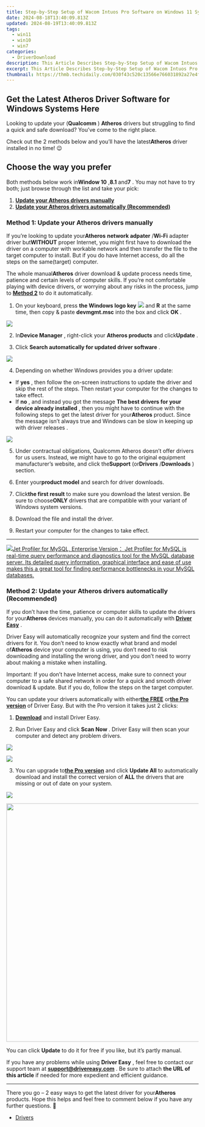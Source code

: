 ```yaml
---
title: Step-by-Step Setup of Wacom Intuos Pro Software on Windows 11 Systems
date: 2024-08-18T13:40:09.813Z
updated: 2024-08-19T13:40:09.813Z
tags:
  - win11
  - win10
  - win7
categories:
  - DriverDownload
description: This Article Describes Step-by-Step Setup of Wacom Intuos Pro Software on Windows 11 Systems
excerpt: This Article Describes Step-by-Step Setup of Wacom Intuos Pro Software on Windows 11 Systems
thumbnail: https://thmb.techidaily.com/030f43c520c13566e766031892a27e4f35e056dc768bf0f9b9c3aff2261e980f.jpg
---
```


## Get the Latest Atheros Driver Software for Windows Systems Here

Looking to update your (**Qualcomm** ) **Atheros** drivers but struggling to find a quick and safe download? You’ve come to the right place.

 Check out the 2 methods below and you’ll have the latest**Atheros** driver installed in no time! 😉

## Choose the way you prefer

 Both methods below work in**Window 10** ,**8.1** and**7** . You may not have to try both; just browse through the list and take your pick:

1. **[Update your Atheros drivers manually](https://tools.techidaily.com/drivereasy/download/)**
2. **[Update your Atheros drivers automatically (Recommended)](https://tools.techidaily.com/drivereasy/download/)**

### Method 1: Update your Atheros drivers manually

 If you’re looking to update your**Atheros** **network adpater** /**Wi-Fi** adapter driver but**WITHOUT** proper Internet, you might first have to download the driver on a computer with workable network and then transfer the file to the target computer to install. But if you do have Internet access, do all the steps on the same(target) computer.

 The whole manual**Atheros** driver download & update process  needs time, patience and certain levels of computer skills. If you’re not comfortable playing  with device drivers, or worrying about any risks in the process, jump to **[Method 2](https://tools.techidaily.com/drivereasy/download/)**  to do it automatically.

 1) On your keyboard, press **the Windows logo key** **![](https://images.drivereasy.com/wp-content/uploads/2018/04/img_5ae0331bc08e4.png)**  and **R**  at the same time, then copy & paste **devmgmt.msc** into the box and click **OK** .

![](https://images.drivereasy.com/wp-content/uploads/2018/05/img_5afb9c1b96ba9.png)

 2) In**Device Manager** , right-click your **Atheros products** and click**Update** .

 3) Click **Search automatically for updated driver software** .

![](https://images.drivereasy.com/wp-content/uploads/2018/07/img_5b60227d330f0.png)

4) Depending on whether Windows provides you a driver update:

* If **yes** , then follow the on-screen instructions to update the driver and skip the rest of the steps. Then restart your computer for the changes to take effect.
* If **no** , and instead you got the message **The best drivers for your device already installed** , then you might have to continue with the following steps to get the latest driver for your**Atheros** product. Since the message isn’t always true and Windows can be slow in keeping up with driver releases .

![](https://images.drivereasy.com/wp-content/uploads/2018/07/img_5b602d7234e1b.jpg)

 5) Under contractual obligations, Qualcomm Atheros doesn’t offer drivers for us users. Instead, we might have to  go to the original equipment manufacturer’s website, and click the**Support** (or**Drivers** /**Downloads** ) section.

 6) Enter your**product model** and search for driver downloads.

 7) Click**the first result** to make sure you download the latest version.  Be sure to choose**ONLY** drivers that are compatible with your variant of Windows system versions.

 8) Download the file and install the driver.

 9) Restart your computer for the changes to take effect.

---

<!-- affiliate ads begin -->
<a href="https://secure.2checkout.com/order/checkout.php?PRODS=4576829&QTY=1&AFFILIATE=108875&CART=1"><img src="https://secure.avangate.com/images/merchant/9e740b84bb48a64dde25061566299467/products/copy_1_jp_box_big.png" border="0">Jet Profiler for MySQL, Enterprise Version： Jet Profiler for MySQL is real-time query performance and diagnostics tool for the MySQL database server. Its detailed query information, graphical interface and ease of use makes this a great tool for finding performance bottlenecks in your MySQL databases. </a>
<!-- affiliate ads end -->
### Method 2: Update your Atheros drivers automatically (Recommended)

 If you don’t have the time, patience or computer skills to update the drivers for your**Atheros** devices  manually, you can do it automatically with **[Driver Easy](https://tools.techidaily.com/drivereasy/download/)**  .

 Driver Easy will automatically recognize your system and find the correct drivers for it. You don’t need to know exactly what brand and model of**Atheros** device your computer is using, you don’t need to risk downloading and installing the wrong driver, and you don’t need to worry about making a mistake when installing.

 Important: If you don’t have Internet access, make sure to connect your computer to a safe shared network in order for a quick and smooth driver download & update. But if you do, follow the steps on the target computer.

 You can update your drivers automatically with either[**the FREE**](https://tools.techidaily.com/drivereasy/download/)  or[**the Pro version**](https://tools.techidaily.com/drivereasy/download/) of Driver Easy. But with the Pro version it takes just 2 clicks:

 1) **[Download](https://tools.techidaily.com/drivereasy/download/)**  and install Driver Easy.

 2) Run Driver Easy and click **Scan Now** .  Driver Easy will then scan your computer and detect any problem drivers.

![](https://images.drivereasy.com/wp-content/uploads/2018/07/img_5b3b19bf43ece.jpg)

<!-- affiliate ads begin -->
<a href="https://secure.2checkout.com/order/checkout.php?PRODS=3851655&QTY=1&AFFILIATE=108875&CART=1"><img src="http://www.aiseesoft.com/avangate/30p/banner.jpg" border="0"></a>
<!-- affiliate ads end -->
 3) You can upgrade to[**the Pro version**](https://tools.techidaily.com/drivereasy/download/)  and click **Update All** to automatically download and install the correct version of **ALL**  the drivers that are missing or out of date on your system.

![](https://images.drivereasy.com/wp-content/uploads/2018/07/img_5b5af0deb80ba.jpg)

<!-- affiliate ads begin -->
<a href="https://electronicx.pxf.io/c/5597632/1872496/14483" target="_top" id="1872496"><img src="//a.impactradius-go.com/display-ad/14483-1872496" border="0" alt="" width="750" height="625"/></a><img height="0" width="0" src="https://imp.pxf.io/i/5597632/1872496/14483" style="position:absolute;visibility:hidden;" border="0" />
<!-- affiliate ads end -->
 You can click **Update**  to  do it for free if you like, but it’s partly manual.

 If you have any problems while using **Driver Easy** , feel free to contact our support team at **<support@drivereasy.com>** . Be sure to attach **the URL of this article** if needed for more expedient and efficient guidance.

---

 There you go – 2 easy ways to get the latest driver for your**Atheros** products. Hope this helps and feel free to comment below if you have any further questions. 🙂

* [Drivers](https://tools.techidaily.com/drivereasy/download/)

<ins class="adsbygoogle"
     style="display:block"
     data-ad-format="autorelaxed"
     data-ad-client="ca-pub-7571918770474297"
     data-ad-slot="1223367746"></ins>



<ins class="adsbygoogle"
     style="display:block"
     data-ad-client="ca-pub-7571918770474297"
     data-ad-slot="8358498916"
     data-ad-format="auto"
     data-full-width-responsive="true"></ins>


